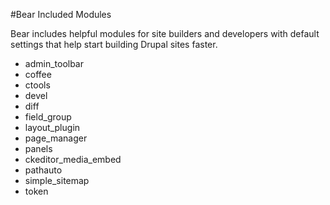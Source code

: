 #Bear Included Modules

Bear includes helpful modules for site builders and developers with default settings that help start building Drupal sites faster.

- admin_toolbar
- coffee
- ctools
- devel
- diff
- field_group
- layout_plugin
- page_manager
- panels
- ckeditor_media_embed
- pathauto
- simple_sitemap
- token